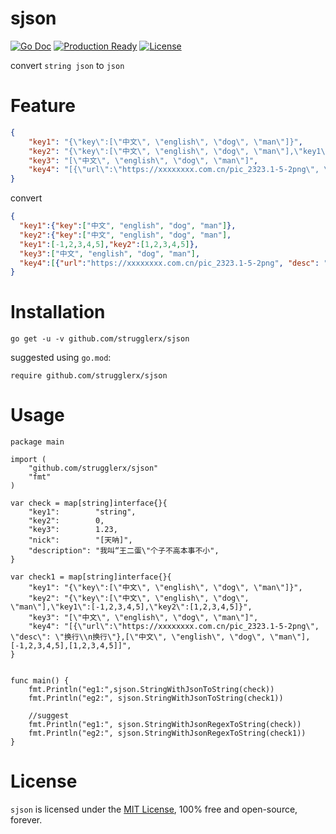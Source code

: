 # sjson

[![Go Doc](https://godoc.org/github.com/strugglerx/sjson?status.svg)](https://godoc.org/github.com/strugglerx/sjson)
[![Production Ready](https://img.shields.io/badge/production-ready-blue.svg)](https://github.com/strugglerx/sjson)
[![License](https://img.shields.io/github/license/strugglerx/sjson.svg?style=flat)](https://github.com/strugglerx/sjson)

convert `string json` to `json`
# Feature

```json
{
    "key1": "{\"key\":[\"中文\", \"english\", \"dog\", \"man\"]}",
    "key2": "{\"key\":[\"中文\", \"english\", \"dog\", \"man\"],\"key1\":[-1,2,3,4,5],\"key2\":[1,2,3,4,5]}",
    "key3": "[\"中文\", \"english\", \"dog\", \"man\"]",
    "key4": "[{\"url\":\"https://xxxxxxxx.com.cn/pic_2323.1-5-2png\", \"desc\": \"换行\\n换行\"},[\"中文\", \"english\", \"dog\", \"man\"],[-1,2,3,4,5],[1,2,3,4,5]]"
}
```
convert
```json
{   
  "key1":{"key":["中文", "english", "dog", "man"]},
  "key2":{"key":["中文", "english", "dog", "man"],
  "key1":[-1,2,3,4,5],"key2":[1,2,3,4,5]},
  "key3":["中文", "english", "dog", "man"],
  "key4":[{"url":"https://xxxxxxxx.com.cn/pic_2323.1-5-2png", "desc": "换行\n换行"},["中文", "english", "dog", "man"],[-1,2,3,4,5],[1,2,3,4,5]]
}
```



# Installation
```
go get -u -v github.com/strugglerx/sjson
```
suggested using `go.mod`:
```
require github.com/strugglerx/sjson
```

# Usage
```golang
package main 

import (
    "github.com/strugglerx/sjson"
    "fmt"
)

var check = map[string]interface{}{
    "key1":        "string",
    "key2":        0,
    "key3":        1.23,
    "nick":        "[天呐]",
    "description": "我叫“王二蛋\"个子不高本事不小",
}

var check1 = map[string]interface{}{
    "key1": "{\"key\":[\"中文\", \"english\", \"dog\", \"man\"]}",
    "key2": "{\"key\":[\"中文\", \"english\", \"dog\", \"man\"],\"key1\":[-1,2,3,4,5],\"key2\":[1,2,3,4,5]}",
    "key3": "[\"中文\", \"english\", \"dog\", \"man\"]",
    "key4": "[{\"url\":\"https://xxxxxxxx.com.cn/pic_2323.1-5-2png\", \"desc\": \"换行\\n换行\"},[\"中文\", \"english\", \"dog\", \"man\"],[-1,2,3,4,5],[1,2,3,4,5]]",
}


func main() {
    fmt.Println("eg1:",sjson.StringWithJsonToString(check))
    fmt.Println("eg2:", sjson.StringWithJsonToString(check1))
    
    //suggest
    fmt.Println("eg1:", sjson.StringWithJsonRegexToString(check))
    fmt.Println("eg2:", sjson.StringWithJsonRegexToString(check1))
}

```

# License

`sjson` is licensed under the [MIT License](LICENSE), 100% free and open-source, forever.